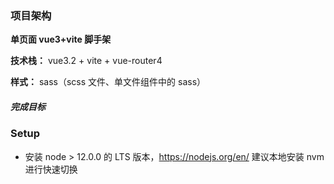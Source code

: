 ### 项目架构

**单页面 vue3+vite 脚手架**

**技术栈：** vue3.2 + vite + vue-router4

**样式：** sass（scss 文件、单文件组件中的 sass）

##### 完成目标

### Setup

- 安装 node > 12.0.0 的 LTS 版本，https://nodejs.org/en/ 建议本地安装 nvm 进行快速切换
